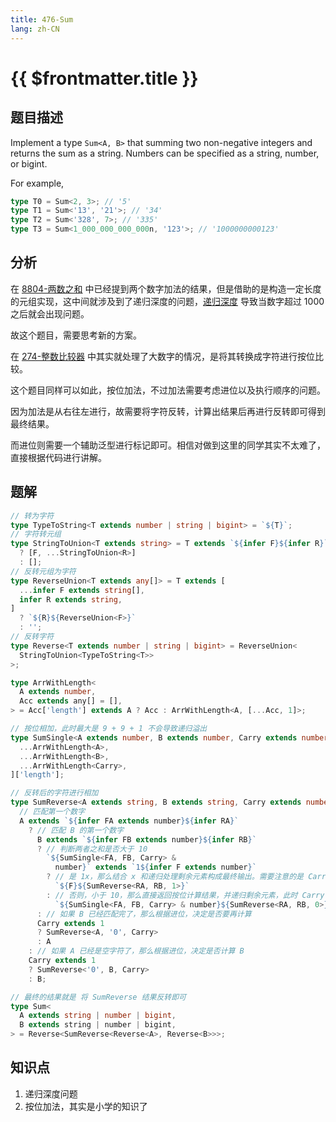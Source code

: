 ```yaml
---
title: 476-Sum
lang: zh-CN
---
```


# {{ $frontmatter.title }}

## 题目描述

Implement a type `Sum<A, B>` that summing two non-negative integers and returns the sum as a string. Numbers can be specified as a string, number, or bigint.

For example,

```ts
type T0 = Sum<2, 3>; // '5'
type T1 = Sum<'13', '21'>; // '34'
type T2 = Sum<'328', 7>; // '335'
type T3 = Sum<1_000_000_000_000n, '123'>; // '1000000000123'
```

## 分析

在 [8804-两数之和](/hard/8804-两数之和.md) 中已经提到两个数字加法的结果，但是借助的是构造一定长度的元组实现，这中间就涉及到了递归深度的问题，[递归深度](/summary/冷门-递归深度.md) 导致当数字超过 1000 之后就会出现问题。

故这个题目，需要思考新的方案。

在 [274-整数比较器](/extreme/274-整数比较器.md) 中其实就处理了大数字的情况，是将其转换成字符进行按位比较。

这个题目同样可以如此，按位加法，不过加法需要考虑进位以及执行顺序的问题。

因为加法是从右往左进行，故需要将字符反转，计算出结果后再进行反转即可得到最终结果。

而进位则需要一个辅助泛型进行标记即可。相信对做到这里的同学其实不太难了，直接根据代码进行讲解。

## 题解

```ts
// 转为字符
type TypeToString<T extends number | string | bigint> = `${T}`;
// 字符转元组
type StringToUnion<T extends string> = T extends `${infer F}${infer R}`
  ? [F, ...StringToUnion<R>]
  : [];
// 反转元组为字符
type ReverseUnion<T extends any[]> = T extends [
  ...infer F extends string[],
  infer R extends string,
]
  ? `${R}${ReverseUnion<F>}`
  : '';
// 反转字符
type Reverse<T extends number | string | bigint> = ReverseUnion<
  StringToUnion<TypeToString<T>>
>;

type ArrWithLength<
  A extends number,
  Acc extends any[] = [],
> = Acc['length'] extends A ? Acc : ArrWithLength<A, [...Acc, 1]>;

// 按位相加，此时最大是 9 + 9 + 1 不会导致递归溢出
type SumSingle<A extends number, B extends number, Carry extends number = 0> = [
  ...ArrWithLength<A>,
  ...ArrWithLength<B>,
  ...ArrWithLength<Carry>,
]['length'];

// 反转后的字符进行相加
type SumReverse<A extends string, B extends string, Carry extends number = 0> =
  // 匹配第一个数字
  A extends `${infer FA extends number}${infer RA}`
    ? // 匹配 B 的第一个数字
      B extends `${infer FB extends number}${infer RB}`
      ? // 判断两者之和是否大于 10
        `${SumSingle<FA, FB, Carry> &
          number}` extends `1${infer F extends number}`
        ? // 是 1x，那么结合 x 和递归处理剩余元素构成最终输出。需要注意的是 Carry 置为1
          `${F}${SumReverse<RA, RB, 1>}`
        : // 否则，小于 10，那么直接返回按位计算结果，并递归剩余元素，此时 Carry 值为 0
          `${SumSingle<FA, FB, Carry> & number}${SumReverse<RA, RB, 0>}`
      : // 如果 B 已经匹配完了，那么根据进位，决定是否要再计算
      Carry extends 1
      ? SumReverse<A, '0', Carry>
      : A
    : // 如果 A 已经是空字符了，那么根据进位，决定是否计算 B
    Carry extends 1
    ? SumReverse<'0', B, Carry>
    : B;

// 最终的结果就是 将 SumReverse 结果反转即可
type Sum<
  A extends string | number | bigint,
  B extends string | number | bigint,
> = Reverse<SumReverse<Reverse<A>, Reverse<B>>>;
```

## 知识点

1. 递归深度问题
2. 按位加法，其实是小学的知识了
